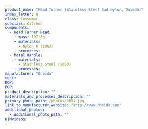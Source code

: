 ```yaml
---
product_name: "Head Turner (Stainless Steel and Nylon, Onieda)"
index_letter: H
class: Consumer
subclass: Kitchen
components:
  - Head Turner Head:
    - mass: 107.3g
    - materials:
      - Nylon 6 (1083)
    - processes:
  - Metal Handle:
    - materials:
      - Stainless Steel (1050)
    - processes:
manufacturer: "Oneida"
cost: 
DOP: 
POP: 
product_description: ""
materials_and_processes_description: ""
primary_photo_path: /photos/3055.jpg
link_to_manufacturer_website: "http://www.oneida.com"
additional_photos:
  - additional_photo_path: ""
HIMvideos:
---
```

